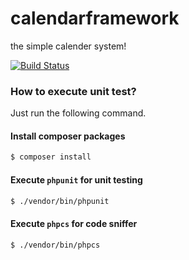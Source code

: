 # calendarframework
the simple calender system!

[![Build Status](https://travis-ci.org/yoyoginorth/calendarframework.svg?branch=master)](https://travis-ci.org/yoyoginorth/calendarframework)


### How to execute unit test?
Just run the following command.

#### Install composer packages
```bash
$ composer install
```
#### Execute `phpunit` for unit testing
```bash
$ ./vendor/bin/phpunit
```
#### Execute `phpcs` for code sniffer
```bash
$ ./vendor/bin/phpcs
```
